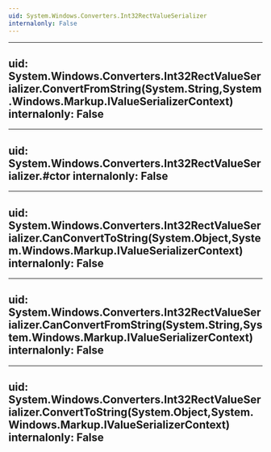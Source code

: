 ```yaml
---
uid: System.Windows.Converters.Int32RectValueSerializer
internalonly: False
---
```


---
uid: System.Windows.Converters.Int32RectValueSerializer.ConvertFromString(System.String,System.Windows.Markup.IValueSerializerContext)
internalonly: False
---

---
uid: System.Windows.Converters.Int32RectValueSerializer.#ctor
internalonly: False
---

---
uid: System.Windows.Converters.Int32RectValueSerializer.CanConvertToString(System.Object,System.Windows.Markup.IValueSerializerContext)
internalonly: False
---

---
uid: System.Windows.Converters.Int32RectValueSerializer.CanConvertFromString(System.String,System.Windows.Markup.IValueSerializerContext)
internalonly: False
---

---
uid: System.Windows.Converters.Int32RectValueSerializer.ConvertToString(System.Object,System.Windows.Markup.IValueSerializerContext)
internalonly: False
---
